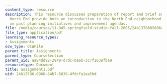 ```yaml
---
content_type: resource
description: This resource discusses preparation of report and brief summary  on the
  North End provide both an introduction to the North End neighborhood and background
  on past planning initiatives and improvement agendas.
file: /media/courses/11-945-springfield-studio-fall-2005/24b13786096864b750384fdcfa1ea5bd_assignment1.pdf
file_type: application/pdf
learning_resource_types:
- Assignments
ocw_type: OCWFile
parent_title: Assignments
parent_type: CourseSection
parent_uid: aa84dd92-2948-d7dc-ba6b-3c7f163efba9
resourcetype: Document
title: assignment1.pdf
uid: 24b13786-0968-64b7-5038-4fdcfa1ea5bd
---
```

